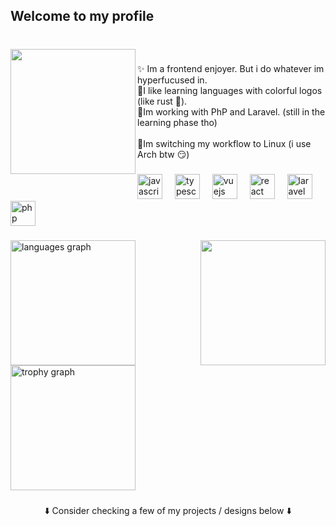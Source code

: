 <h2 align="left">Welcome to my profile</h2>

###

<br clear="both">

<img align="left" height="200" src="https://i.pinimg.com/736x/24/fb/ce/24fbce71eaaa75ab937cabb4662234a6.jpg"  />

###

<p align="left">✨ Im a frontend enjoyer. But i do whatever im hyperfucused in.<br>🌈I like learning languages with colorful logos (like rust 🦀). <br>💾Im working with PhP and Laravel. (still in the learning phase tho)<br><br>🐧Im switching my workflow to Linux (i use Arch btw 😏)</p>

###

<div align="left">
  <img src="https://img.shields.io/badge/JavaScript-F7DF1E?logo=javascript&logoColor=black&style=for-the-badge" height="40" alt="javascript logo"  />
  <img width="12" />
  <img src="https://img.shields.io/badge/TypeScript-3178C6?logo=typescript&logoColor=white&style=for-the-badge" height="40" alt="typescript logo"  />
  <img width="12" />
  <img src="https://img.shields.io/badge/Vue.js-4FC08D?logo=vuedotjs&logoColor=black&style=for-the-badge" height="40" alt="vuejs logo"  />
  <img width="12" />
  <img src="https://img.shields.io/badge/React-61DAFB?logo=react&logoColor=black&style=for-the-badge" height="40" alt="react logo"  />
  <img width="12" />
  <img src="https://img.shields.io/badge/Laravel-FF2D20?logo=laravel&logoColor=white&style=for-the-badge" height="40" alt="laravel logo"  />
  <img width="12" />
  <img src="https://img.shields.io/badge/PHP-777BB4?logo=php&logoColor=black&style=for-the-badge" height="40" alt="php logo"  />
</div>

###

<img align="right" height="200" src="https://i.pinimg.com/originals/c3/0b/e3/c30be38fcede0d43d709124f83176f71.gif"  />

###

<div align="left">
  <img src="https://github-readme-stats.vercel.app/api/top-langs?username=caioabrahao&locale=en&hide_title=false&layout=compact&card_width=320&langs_count=10&theme=codeSTACKr&hide_border=false&order=2" height="200" alt="languages graph"  />
  <img src="https://github-profile-trophy.vercel.app?username=caioabrahao&theme=dark_lover&column=4&row=2&margin-w=8&margin-h=8&no-bg=false&no-frame=false&order=4" height="200" alt="trophy graph"  />
</div>

###

<p align="center">⬇️ Consider checking a few of my projects / designs below ⬇️</p>
